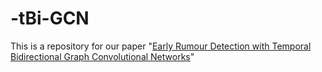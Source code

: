 # -tBi-GCN
This is a repository for our paper "[Early Rumour Detection with Temporal Bidirectional Graph Convolutional Networks](https://aisel.aisnet.org/pacis2021/74/)"
